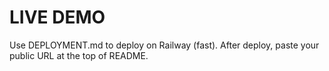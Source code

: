
# LIVE DEMO

Use DEPLOYMENT.md to deploy on Railway (fast). After deploy, paste your public URL at the top of README.

